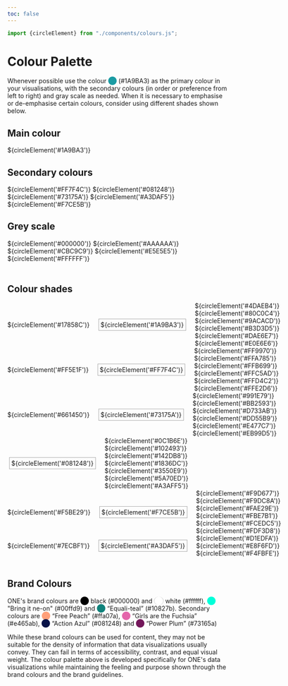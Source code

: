 ```yaml
---
toc: false
---
```


<link rel="stylesheet" href="./styles/styles.css">

```js
import {circleElement} from "./components/colours.js";
```

# Colour Palette

Whenever possible use the colour <span style="color: #1A9BA3">⬤</span> (#1A9BA3) as the primary colour in your visualisations, with the secondary colours (in order or preference from left to right) and gray scale as needed. When it is necessary to emphasise or de-emphasise certain colours, consider using different shades shown below.

<div style="margin: 1rem 0;">

## Main colour
${circleElement('#1A9BA3')}

</div>

<div style="margin: 1rem 0;">

## Secondary colours

<div style="display: flex; flex-direction: row; align-items: center; gap: 1rem;">
    ${circleElement('#FF7F4C')}
    ${circleElement('#081248')}
    ${circleElement('#73175A')}
    ${circleElement('#A3DAF5')}
    ${circleElement('#F7CE5B')}

</div>
</div>


<div style="margin: 1rem 0;">

## Grey scale

<div style="display: flex; flex-direction: row; align-items: center; gap: 1rem;">
    ${circleElement('#000000')}
    ${circleElement('#AAAAAA')}
    ${circleElement('#CBC9C9')}
    ${circleElement('#E5E5E5')}
    ${circleElement('#FFFFFF')}

</div>
</div>

<div style="margin-top: 3rem; margin-bottom: 3rem;">

## Colour shades

<div style="display: flex; flex-direction: row; align-items: center; gap: 1rem;">
    ${circleElement('#17858C')}
    <div style="border: 1px solid #aaa; padding: 0.25rem; margin: 0.25rem;">
    ${circleElement('#1A9BA3')}
    </div>
    ${circleElement('#4DAEB4')}
    ${circleElement('#80C0C4')}
    ${circleElement('#9ACACD')}
    ${circleElement('#B3D3D5')}
    ${circleElement('#DAE6E7')}
    ${circleElement('#E0E6E6')}

</div>

<div style="display: flex; flex-direction: row; align-items: center; gap: 1rem;">
    ${circleElement('#FF5E1F')}
    <div style="border: 1px solid #aaa; padding: 0.25rem; margin: 0.25rem;">
    ${circleElement('#FF7F4C')}
    </div>
    ${circleElement('#FF9970')}
    ${circleElement('#FFA785')}
    ${circleElement('#FFB699')}
    ${circleElement('#FFC5AD')}
    ${circleElement('#FFD4C2')}
    ${circleElement('#FFE2D6')}

</div>

<div style="display: flex; flex-direction: row; align-items: center; gap: 1rem;">
    ${circleElement('#661450')}
    <div style="border: 1px solid #aaa; padding: 0.25rem; margin: 0.25rem;">
    ${circleElement('#73175A')}
    </div>
    ${circleElement('#991E79')}
    ${circleElement('#BB2593')}
    ${circleElement('#D733AB')}
    ${circleElement('#DD55B9')}
    ${circleElement('#E477C7')}
    ${circleElement('#EB99D5')}

</div>

<div style="display: flex; flex-direction: row; align-items: center; gap: 1rem;">
    <div style="border: 1px solid #aaa; padding: 0.25rem; margin: 0.25rem;">    
    ${circleElement('#081248')}
    </div>
    ${circleElement('#0C1B6E')}
    ${circleElement('#102493')}
    ${circleElement('#142DB8')}
    ${circleElement('#1836DC')}
    ${circleElement('#3550E9')}
    ${circleElement('#5A70ED')}
    ${circleElement('#A3AFF5')}

</div>

<div style="display: flex; flex-direction: row; align-items: center; gap: 1rem;">
    ${circleElement('#F5BE29')}
    <div style="border: 1px solid #aaa; padding: 0.25rem; margin: 0.25rem;">
    ${circleElement('#F7CE5B')}
    </div>
    ${circleElement('#F9D677')}
    ${circleElement('#F9DC8A')}
    ${circleElement('#FAE29E')}
    ${circleElement('#FBE7B1')}
    ${circleElement('#FCEDC5')}
    ${circleElement('#FDF3D8')}

</div>

<div style="display: flex; flex-direction: row; align-items: center; gap: 1rem;">
    ${circleElement('#7ECBF1')}
    <div style="border: 1px solid #aaa; padding: 0.25rem; margin: 0.25rem;">
    ${circleElement('#A3DAF5')}
    </div>
    ${circleElement('#D1EDFA')}
    ${circleElement('#E8F6FD')}
    ${circleElement('#F4FBFE')}

</div>

</div>

## Brand Colours

ONE's brand colours are <span style="color: #000000">⬤</span> black (#000000) and <span style="color: #fff; border: 1px solid #ccc; border-radius: 50%">⬤</span> white (#ffffff),
 <span style="color: #00ffd9">⬤</span> "Bring it ne-on" (#00ffd9) and <span style="color: #10827b">⬤</span> “Equali-teal” (#10827b). Secondary colours are
<span style="color: #ffa07a">⬤</span> “Free Peach” (#ffa07a), 
<span style="color: #e465ab">⬤</span> “Girls are the Fuchsia” (#e465ab),
<span style="color: #081248">⬤</span> “Action Azul” (#081248)  and
<span style="color: #73165a">⬤</span> “Power Plum” (#73165a) 



While these brand colours can be used for content, they may not be suitable for the density of information that data visualizations usually convey. They can fail in terms of accessibility, contrast, and equal visual weight. The colour palette above is developed specifically for ONE's data visualizations while maintaining the feeling and purpose shown through the brand colours and the brand guidelines.









